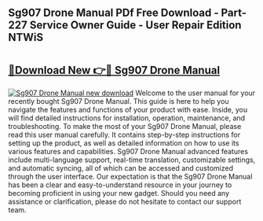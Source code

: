 ## Sg907 Drone Manual PDf Free Download - Part-227 Service Owner Guide - User Repair Edition NTWiS

# <h2><a href="http://cf26353.oget.top/?id=Sg907+Drone+Manual">🔗Download New 👉🔴 Sg907 Drone Manual</a></h2>

[![Sg907 Drone Manual new download](https://i.imgur.com/5g1atiW.png)](http://cf26353.oget.top/?id=Sg907+Drone+Manual)
Welcome to the user manual for your recently bought Sg907 Drone Manual. This guide is here to help you navigate the features and functions of your product with ease. Inside, you will find detailed instructions for installation, operation, maintenance, and troubleshooting. To make the most of your Sg907 Drone Manual, please read this user manual carefully. It contains step-by-step instructions for setting up the product, as well as detailed information on how to use its various features and capabilities. Sg907 Drone Manual advanced features include multi-language support, real-time translation, customizable settings, and automatic syncing, all of which can be accessed and customized through the user interface. Our expectation is that the Sg907 Drone Manual has been a clear and easy-to-understand resource in your journey to becoming proficient in using your new gadget. Should you need any assistance or clarification, please do not hesitate to contact our support team.
